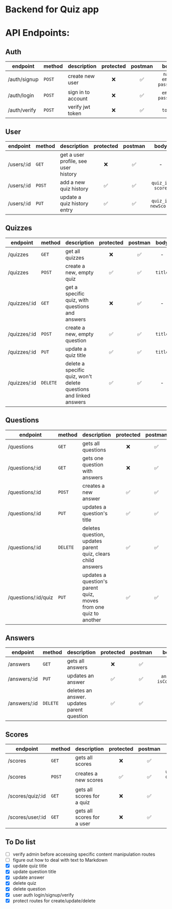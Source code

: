 # Backend for Quiz app

# API Endpoints:

## Auth

| endpoint     | method | description        | protected | postman |           body            |
| ------------ | ------ | ------------------ | :-------: | :-----: | :-----------------------: |
| /auth/signup | `POST` | create new user    |    ❌     |   ✅    | `name` `email` `password` |
| /auth/login  | `POST` | sign in to account |    ❌     |   ✅    |    `email` `password`     |
| /auth/verify | `POST` | verify jwt token   |    ❌     |   ✅    |          `token`          |

## User

| endpoint   | method | description                          | protected | postman |         body         |
| ---------- | ------ | ------------------------------------ | :-------: | :-----: | :------------------: |
| /users/:id | `GET`  | get a user profile, see user history |    ❌     |   ✅    |          -           |
| /users/:id | `POST` | add a new quiz history               |    ✅     |   ✅    |  `quiz_id` `score`   |
| /users/:id | `PUT`  | update a quiz history entry          |    ✅     |   ✅    | `quiz_id` `newScore` |

## Quizzes

| endpoint     | method   | description                                                       | protected | postman |  body   |
| ------------ | -------- | ----------------------------------------------------------------- | :-------: | :-----: | :-----: |
| /quizzes     | `GET`    | get all quizzes                                                   |    ❌     |   ✅    |    -    |
| /quizzes     | `POST`   | create a new, empty quiz                                          |    ✅     |   ✅    | `title` |
| /quizzes/:id | `GET`    | get a specific quiz, with questions and answers                   |    ❌     |   ✅    |    -    |
| /quizzes/:id | `POST`   | create a new, empty question                                      |    ✅     |   ✅    | `title` |
| /quizzes/:id | `PUT`    | update a quiz title                                               |    ✅     |   ✅    | `title` |
| /quizzes/:id | `DELETE` | delete a specific quiz, won't delete questions and linked answers |    ✅     |   ✅    |    -    |

## Questions

| endpoint            | method   | description                                                      | protected | postman |         body          |
| ------------------- | -------- | ---------------------------------------------------------------- | :-------: | :-----: | :-------------------: |
| /questions          | `GET`    | gets all questions                                               |    ❌     |   ✅    |           -           |
| /questions/:id      | `GET`    | gets one question with answers                                   |    ❌     |   ✅    |           -           |
| /questions/:id      | `POST`   | creates a new answer                                             |    ✅     |   ✅    | `answer`, `isCorrect` |
| /questions/:id      | `PUT`    | updates a question's title                                       |    ✅     |   ✅    |        `title`        |
| /questions/:id      | `DELETE` | deletes question, updates parent quiz, clears child answers      |    ✅     |   ✅    |           -           |
| /questions/:id/quiz | `PUT`    | updates a question's parent quiz, moves from one quiz to another |    ✅     |   ✅    |     `parent_quiz`     |

## Answers

| endpoint     | method   | description                                | protected | postman |         body         |
| ------------ | -------- | ------------------------------------------ | :-------: | :-----: | :------------------: |
| /answers     | `GET`    | gets all answers                           |    ❌     |   ✅    |          -           |
| /answers/:id | `PUT`    | updates an answer                          |    ✅     |   ✅    | `answer` `isCorrect` |
| /answers/:id | `DELETE` | deletes an answer. updates parent question |    ✅     |   ✅    |          -           |

## Scores

| endpoint         | method | description                | protected | postman |            body             |
| ---------------- | ------ | -------------------------- | :-------: | :-----: | :-------------------------: |
| /scores          | `GET`  | gets all scores            |    ❌     |   ✅    |              -              |
| /scores          | `POST` | creates a new scores       |    ✅     |   ✅    | `user_id` `quiz_id` `score` |
| /scores/quiz/:id | `GET`  | gets all scores for a quiz |    ❌     |   ✅    |              -              |
| /scores/user/:id | `GET`  | gets all scores for a user |    ❌     |   ✅    |              -              |

## To Do list

- [ ] verify admin before accessing specific content manipulation routes
- [ ] figure out how to deal with text to Markdown  
- [x] update quiz title
- [x] update question title
- [x] update answer
- [x] delete quiz
- [x] delete question
- [x] user auth login/signup/verify
- [x] protect routes for create/update/delete
